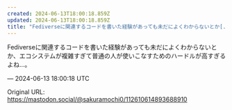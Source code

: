 ```yaml
---
created: 2024-06-13T18:00:18.859Z
updated: 2024-06-13T18:00:18.859Z
title: "Fediverseに関連するコードを書いた経験があっても未だによくわからないとか[...]"
---
```


<p>Fediverseに関連するコードを書いた経験があっても未だによくわからないとか、エコシステムが複雑すぎて普通の人が使いこなすためのハードルが高すぎるよね…。</p>

&mdash; 2024-06-13 18:00:18 UTC

Original URL: https://mastodon.social/@sakuramochi0/112610614893688910
